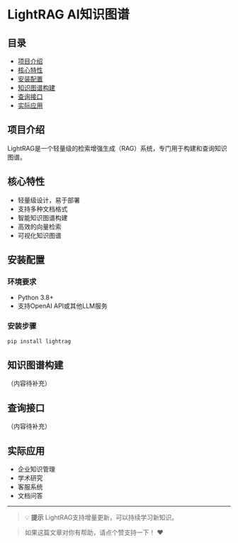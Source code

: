 # LightRAG AI知识图谱

## 目录
- [项目介绍](#项目介绍)
- [核心特性](#核心特性)
- [安装配置](#安装配置)
- [知识图谱构建](#知识图谱构建)
- [查询接口](#查询接口)
- [实际应用](#实际应用)

## 项目介绍

LightRAG是一个轻量级的检索增强生成（RAG）系统，专门用于构建和查询知识图谱。

## 核心特性

- 轻量级设计，易于部署
- 支持多种文档格式
- 智能知识图谱构建
- 高效的向量检索
- 可视化知识图谱

## 安装配置

### 环境要求
- Python 3.8+
- 支持OpenAI API或其他LLM服务

### 安装步骤
```bash
pip install lightrag
```

## 知识图谱构建

（内容待补充）

## 查询接口

（内容待补充）

## 实际应用

- 企业知识管理
- 学术研究
- 客服系统
- 文档问答

---

> 💡 **提示**
> LightRAG支持增量更新，可以持续学习新知识。

> 如果这篇文章对你有帮助，请点个赞支持一下！ ❤️